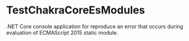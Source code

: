 # TestChakraCoreEsModules

.NET Core console application for reproduce an error that occurs during evaluation of ECMAScript 2015 static module.